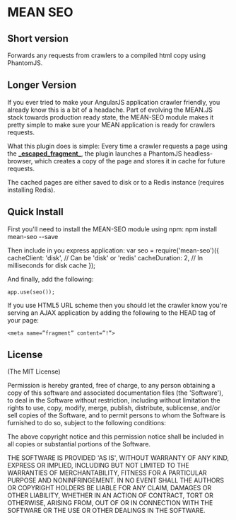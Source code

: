 MEAN SEO
========================================================================

## Short version
Forwards any requests from crawlers to a compiled html copy using PhantomJS.

## Longer Version
If you ever tried to make your AngularJS application crawler friendly, you already know this is a bit of a headache. Part of evolving the MEAN.JS stack towards production ready state, the MEAN-SEO module makes it pretty simple to make sure your MEAN application is ready for crawlers requests.

What this plugin does is simple: Every time a crawler requests a page using the [**\_escaped\_fragment\_**](https://developers.google.com/webmasters/ajax-crawling/docs/specification), the plugin launches a PhantomJS headless-browser, which creates a copy of the page and stores it in cache for future requests. 

The cached pages are either saved to disk or to a Redis instance (requires installing Redis).

## Quick Install
First you'll need to install the MEAN-SEO module using npm:
	npm install mean-seo --save

Then include in you express application: 
	var seo = require('mean-seo')({
		cacheClient: 'disk', // Can be 'disk' or 'redis'
		cacheDuration: 2, // In milliseconds for disk cache
	});

And finally, add the following:

	app.use(seo());

If you use HTML5 URL scheme then you should let the crawler know you're serving an AJAX application by adding the following to the HEAD tag of your page:

	<meta name=”fragment” content=”!”>

## License
(The MIT License)

Permission is hereby granted, free of charge, to any person obtaining
a copy of this software and associated documentation files (the
'Software'), to deal in the Software without restriction, including
without limitation the rights to use, copy, modify, merge, publish,
distribute, sublicense, and/or sell copies of the Software, and to
permit persons to whom the Software is furnished to do so, subject to
the following conditions:

The above copyright notice and this permission notice shall be
included in all copies or substantial portions of the Software.

THE SOFTWARE IS PROVIDED 'AS IS', WITHOUT WARRANTY OF ANY KIND,
EXPRESS OR IMPLIED, INCLUDING BUT NOT LIMITED TO THE WARRANTIES OF
MERCHANTABILITY, FITNESS FOR A PARTICULAR PURPOSE AND NONINFRINGEMENT.
IN NO EVENT SHALL THE AUTHORS OR COPYRIGHT HOLDERS BE LIABLE FOR ANY
CLAIM, DAMAGES OR OTHER LIABILITY, WHETHER IN AN ACTION OF CONTRACT,
TORT OR OTHERWISE, ARISING FROM, OUT OF OR IN CONNECTION WITH THE
SOFTWARE OR THE USE OR OTHER DEALINGS IN THE SOFTWARE.

